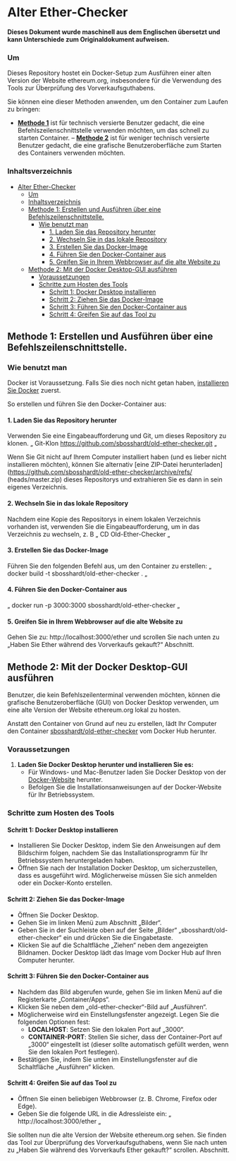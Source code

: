 # Alter Ether-Checker

**Dieses Dokument wurde maschinell aus dem Englischen übersetzt und kann Unterschiede zum Originaldokument aufweisen.**

### Um

Dieses Repository hostet ein Docker-Setup zum Ausführen einer alten Version der Website ethereum.org, insbesondere für die Verwendung des Tools zur Überprüfung des Vorverkaufsguthabens.

Sie können eine dieser Methoden anwenden, um den Container zum Laufen zu bringen:
- [**Methode 1**](#methode-1-erstellen-und-ausführen-über-eine-befehlszeilenschnittstelle) ist für technisch versierte Benutzer gedacht, die eine Befehlszeilenschnittstelle verwenden möchten, um das schnell zu starten Container.
– [**Methode 2**](#methode-2-mit-der-docker-desktop-gui-ausführen) ist für weniger technisch versierte Benutzer gedacht, die eine grafische Benutzeroberfläche zum Starten des Containers verwenden möchten.

### Inhaltsverzeichnis
- [Alter Ether-Checker](#alter-ether-checker)
    - [Um](#um)
    - [Inhaltsverzeichnis](#inhaltsverzeichnis)
  - [Methode 1: Erstellen und Ausführen über eine Befehlszeilenschnittstelle.](#methode-1-erstellen-und-ausführen-über-eine-befehlszeilenschnittstelle)
    - [Wie benutzt man](#wie-benutzt-man)
      - [1. Laden Sie das Repository herunter](#1-laden-sie-das-repository-herunter)
      - [2. Wechseln Sie in das lokale Repository](#2-wechseln-sie-in-das-lokale-repository)
      - [3. Erstellen Sie das Docker-Image](#3-erstellen-sie-das-docker-image)
      - [4. Führen Sie den Docker-Container aus](#4-führen-sie-den-docker-container-aus)
      - [5. Greifen Sie in Ihrem Webbrowser auf die alte Website zu](#5-greifen-sie-in-ihrem-webbrowser-auf-die-alte-website-zu)
  - [Methode 2: Mit der Docker Desktop-GUI ausführen](#methode-2-mit-der-docker-desktop-gui-ausführen)
    - [Voraussetzungen](#voraussetzungen)
    - [Schritte zum Hosten des Tools](#schritte-zum-hosten-des-tools)
      - [Schritt 1: Docker Desktop installieren](#schritt-1-docker-desktop-installieren)
      - [Schritt 2: Ziehen Sie das Docker-Image](#schritt-2-ziehen-sie-das-docker-image)
      - [Schritt 3: Führen Sie den Docker-Container aus](#schritt-3-führen-sie-den-docker-container-aus)
      - [Schritt 4: Greifen Sie auf das Tool zu](#schritt-4-greifen-sie-auf-das-tool-zu)


## Methode 1: Erstellen und Ausführen über eine Befehlszeilenschnittstelle.

### Wie benutzt man

Docker ist Voraussetzung. Falls Sie dies noch nicht getan haben, [installieren Sie Docker](https://docs.docker.com/get-docker/) zuerst.

So erstellen und führen Sie den Docker-Container aus:

#### 1. Laden Sie das Repository herunter
Verwenden Sie eine Eingabeaufforderung und Git, um dieses Repository zu klonen.
„
Git-Klon https://github.com/sbosshardt/old-ether-checker.git
„

Wenn Sie Git nicht auf Ihrem Computer installiert haben (und es lieber nicht installieren möchten), können Sie alternativ [eine ZIP-Datei herunterladen](https://github.com/sbosshardt/old-ether-checker/archive/refs/ (heads/master.zip) dieses Repositorys und extrahieren Sie es dann in sein eigenes Verzeichnis.

#### 2. Wechseln Sie in das lokale Repository

Nachdem eine Kopie des Repositorys in einem lokalen Verzeichnis vorhanden ist, verwenden Sie die Eingabeaufforderung, um in das Verzeichnis zu wechseln, z. B
„
CD Old-Ether-Checker
„

#### 3. Erstellen Sie das Docker-Image
Führen Sie den folgenden Befehl aus, um den Container zu erstellen:
„
docker build -t sbosshardt/old-ether-checker .
„

#### 4. Führen Sie den Docker-Container aus
„
docker run -p 3000:3000 sbosshardt/old-ether-checker
„

#### 5. Greifen Sie in Ihrem Webbrowser auf die alte Website zu
Gehen Sie zu: http://localhost:3000/ether und scrollen Sie nach unten zu „Haben Sie Ether während des Vorverkaufs gekauft?“ Abschnitt.


## Methode 2: Mit der Docker Desktop-GUI ausführen

Benutzer, die kein Befehlszeilenterminal verwenden möchten, können die grafische Benutzeroberfläche (GUI) von Docker Desktop verwenden, um eine alte Version der Website ethereum.org lokal zu hosten.

Anstatt den Container von Grund auf neu zu erstellen, lädt Ihr Computer den Container [sbosshardt/old-ether-checker](https://hub.docker.com/r/sbosshardt/old-ether-checker) vom Docker Hub herunter.

### Voraussetzungen

1. **Laden Sie Docker Desktop herunter und installieren Sie es:**
   - Für Windows- und Mac-Benutzer laden Sie Docker Desktop von der [Docker-Website](https://www.docker.com/products/docker-desktop) herunter.
   - Befolgen Sie die Installationsanweisungen auf der Docker-Website für Ihr Betriebssystem.

### Schritte zum Hosten des Tools

#### Schritt 1: Docker Desktop installieren

- Installieren Sie Docker Desktop, indem Sie den Anweisungen auf dem Bildschirm folgen, nachdem Sie das Installationsprogramm für Ihr Betriebssystem heruntergeladen haben.
- Öffnen Sie nach der Installation Docker Desktop, um sicherzustellen, dass es ausgeführt wird. Möglicherweise müssen Sie sich anmelden oder ein Docker-Konto erstellen.

#### Schritt 2: Ziehen Sie das Docker-Image

- Öffnen Sie Docker Desktop.
- Gehen Sie im linken Menü zum Abschnitt „Bilder“.
- Geben Sie in der Suchleiste oben auf der Seite „Bilder“ „sbosshardt/old-ether-checker“ ein und drücken Sie die Eingabetaste.
- Klicken Sie auf die Schaltfläche „Ziehen“ neben dem angezeigten Bildnamen. Docker Desktop lädt das Image vom Docker Hub auf Ihren Computer herunter.

#### Schritt 3: Führen Sie den Docker-Container aus

- Nachdem das Bild abgerufen wurde, gehen Sie im linken Menü auf die Registerkarte „Container/Apps“.
- Klicken Sie neben dem „old-ether-checker“-Bild auf „Ausführen“.
- Möglicherweise wird ein Einstellungsfenster angezeigt. Legen Sie die folgenden Optionen fest:
  - **LOCALHOST**: Setzen Sie den lokalen Port auf „3000“.
  - **CONTAINER-PORT**: Stellen Sie sicher, dass der Container-Port auf „3000“ eingestellt ist (dieser sollte automatisch gefüllt werden, wenn Sie den lokalen Port festlegen).
- Bestätigen Sie, indem Sie unten im Einstellungsfenster auf die Schaltfläche „Ausführen“ klicken.

#### Schritt 4: Greifen Sie auf das Tool zu

- Öffnen Sie einen beliebigen Webbrowser (z. B. Chrome, Firefox oder Edge).
- Geben Sie die folgende URL in die Adressleiste ein:
  „
  http://localhost:3000/ether
  „

Sie sollten nun die alte Version der Website ethereum.org sehen. Sie finden das Tool zur Überprüfung des Vorverkaufsguthabens, wenn Sie nach unten zu „Haben Sie während des Vorverkaufs Ether gekauft?“ scrollen. Abschnitt.